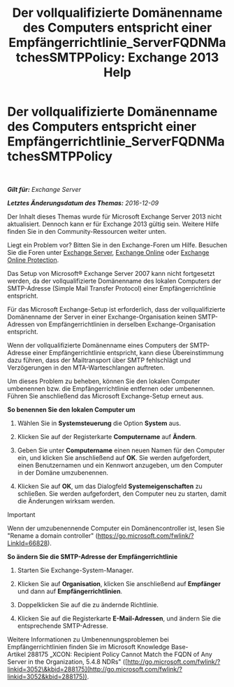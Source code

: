 ﻿---
title: 'Der vollqualifizierte Domänenname des Computers entspricht einer Empfängerrichtlinie_ServerFQDNMatchesSMTPPolicy: Exchange 2013 Help'
TOCTitle: Der vollqualifizierte Domänenname des Computers entspricht einer Empfängerrichtlinie_ServerFQDNMatchesSMTPPolicy
ms:assetid: f3ea61f8-1788-4cbf-814e-f7c088c1ac47
ms:mtpsurl: https://technet.microsoft.com/de-de/library/ms.exch.setupreadiness.serverfqdnmatchessmtppolicy(v=EXCHG.150)
ms:contentKeyID: 50477058
ms.date: 04/24/2018
mtps_version: v=EXCHG.150
ms.translationtype: HT
---

# Der vollqualifizierte Domänenname des Computers entspricht einer Empfängerrichtlinie\_ServerFQDNMatchesSMTPPolicy

 

_**Gilt für:** Exchange Server_

_**Letztes Änderungsdatum des Themas:** 2016-12-09_

Der Inhalt dieses Themas wurde für Microsoft Exchange Server 2013 nicht aktualisiert. Dennoch kann er für Exchange 2013 gültig sein. Weitere Hilfe finden Sie in den Community-Ressourcen weiter unten.

Liegt ein Problem vor? Bitten Sie in den Exchange-Foren um Hilfe. Besuchen Sie die Foren unter [Exchange Server](https://go.microsoft.com/fwlink/p/?linkid=60612), [Exchange Online](https://go.microsoft.com/fwlink/p/?linkid=267542) oder [Exchange Online Protection](https://go.microsoft.com/fwlink/p/?linkid=285351).

Das Setup von Microsoft® Exchange Server 2007 kann nicht fortgesetzt werden, da der vollqualifizierte Domänenname des lokalen Computers der SMTP-Adresse (Simple Mail Transfer Protocol) einer Empfängerrichtlinie entspricht.

Für das Microsoft Exchange-Setup ist erforderlich, dass der vollqualifizierte Domänenname der Server in einer Exchange-Organisation keinen SMTP-Adressen von Empfängerrichtlinien in derselben Exchange-Organisation entspricht.

Wenn der vollqualifizierte Domänenname eines Computers der SMTP-Adresse einer Empfängerrichtlinie entspricht, kann diese Übereinstimmung dazu führen, dass der Mailtransport über SMTP fehlschlägt und Verzögerungen in den MTA-Warteschlangen auftreten.

Um dieses Problem zu beheben, können Sie den lokalen Computer umbenennen bzw. die Empfängerrichtlinie entfernen oder umbenennen. Führen Sie anschließend das Microsoft Exchange-Setup erneut aus.

**So benennen Sie den lokalen Computer um**

1.  Wählen Sie in **Systemsteuerung** die Option **System** aus.

2.  Klicken Sie auf der Registerkarte **Computername** auf **Ändern**.

3.  Geben Sie unter **Computername** einen neuen Namen für den Computer ein, und klicken Sie anschließend auf **OK**. Sie werden aufgefordert, einen Benutzernamen und ein Kennwort anzugeben, um den Computer in der Domäne umzubenennen.

4.  Klicken Sie auf **OK**, um das Dialogfeld **Systemeigenschaften** zu schließen. Sie werden aufgefordert, den Computer neu zu starten, damit die Änderungen wirksam werden.


> [!IMPORTANT]
> Wenn der umzubenennende Computer ein Domänencontroller ist, lesen Sie "Rename a domain controller" (<A href="https://go.microsoft.com/fwlink/?linkid=66828">https://go.microsoft.com/fwlink/?LinkId=66828</A>).



**So ändern Sie die SMTP-Adresse der Empfängerrichtlinie**

1.  Starten Sie Exchange-System-Manager.

2.  Klicken Sie auf **Organisation**, klicken Sie anschließend auf **Empfänger** und dann auf **Empfängerrichtlinien**.

3.  Doppelklicken Sie auf die zu ändernde Richtlinie.

4.  Klicken Sie auf die Registerkarte **E-Mail-Adressen**, und ändern Sie die entsprechende SMTP-Adresse.

Weitere Informationen zu Umbenennungsproblemen bei Empfängerrichtlinien finden Sie im Microsoft Knowledge Base-Artikel 288175 „XCON: Recipient Policy Cannot Match the FQDN of Any Server in the Organization, 5.4.8 NDRs" ([http://go.microsoft.com/fwlink/?linkid=3052\&kbid=288175](http://go.microsoft.com/fwlink/?linkid=3052&kbid=288175)).

